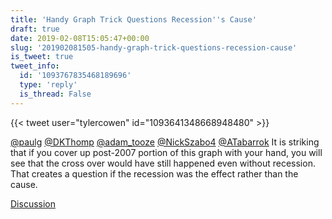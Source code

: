 ```yaml
---
title: 'Handy Graph Trick Questions Recession''s Cause'
draft: true
date: 2019-02-08T15:05:47+00:00
slug: '201902081505-handy-graph-trick-questions-recession-cause'
is_tweet: true
tweet_info:
  id: '1093767835468189696'
  type: 'reply'
  is_thread: False
---
```




{{< tweet user="tylercowen" id="1093641348668948480" >}}

[@paulg](https://x.com/paulg) [@DKThomp](https://x.com/DKThomp) [@adam_tooze](https://x.com/adam_tooze) [@NickSzabo4](https://x.com/NickSzabo4) [@ATabarrok](https://x.com/ATabarrok) It is striking that if you cover up post-2007 portion of this graph with your hand, you will see that the cross over would have still happened even without recession. That creates a question if the recession was the effect rather than the cause.

[Discussion](https://x.com/sytelus/status/1093767835468189696)
